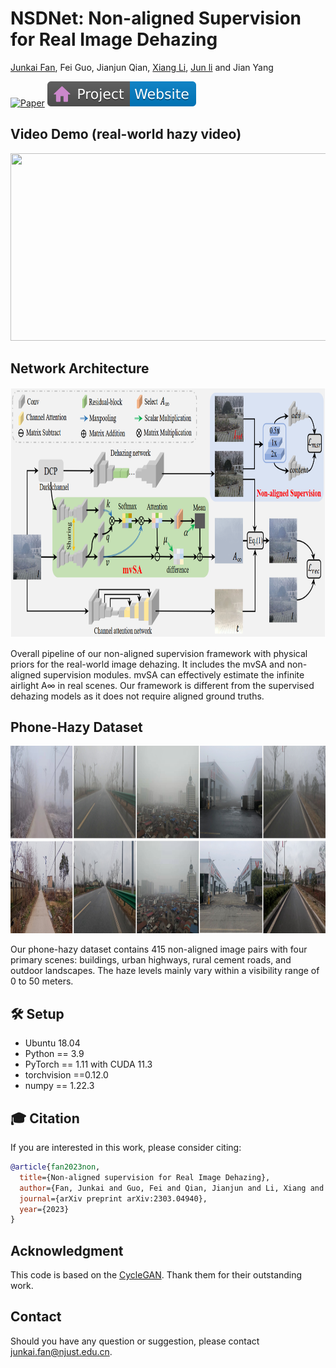 # NSDNet: Non-aligned Supervision for Real Image Dehazing

[Junkai Fan](https://fanjunkai1.github.io/), Fei Guo, Jianjun Qian, [Xiang Li](http://implus.github.io/), [Jun li](https://sites.google.com/view/junlineu/) and Jian Yang

[![Paper](https://img.shields.io/badge/arXiv-PDF-b31b1b)](https://arxiv.org/pdf/2303.04940v4.pdf)
[![Website](figs/badge-website.svg)](https://fanjunkai1.github.io/projectpage/NSDNet/index.html)

## Video Demo (real-world hazy video)

<img src = "figs/demo.gif" width='800' height='300'>


## Network Architecture

<img src = "figs/framework.png" width='800' height='400'>

Overall pipeline of our non-aligned supervision framework with physical priors for the real-world image dehazing. It includes the mvSA and non-aligned supervision modules. mvSA can effectively estimate the infinite airlight A∞ in real scenes. 
Our framework is different from the supervised dehazing models as it does not require aligned ground truths.



## Phone-Hazy Dataset

<img src = "figs/phone-hazy.png" width='800' height='300'>

Our phone-hazy dataset contains 415 non-aligned image pairs with four primary scenes: buildings, urban highways, rural cement roads, and outdoor landscapes. The haze levels mainly vary within a visibility range of 0 to 50 meters.


## 🛠️ Setup
- Ubuntu 18.04
- Python == 3.9
- PyTorch == 1.11 with CUDA 11.3
- torchvision ==0.12.0
- numpy == 1.22.3

## 🎓 Citation
If you are interested in this work, please consider citing:

```bibtex
@article{fan2023non,
  title={Non-aligned supervision for Real Image Dehazing},
  author={Fan, Junkai and Guo, Fei and Qian, Jianjun and Li, Xiang and Li, Jun and Yang, Jian},
  journal={arXiv preprint arXiv:2303.04940},
  year={2023}
}
```

## Acknowledgment
This code is based on the [CycleGAN](https://github.com/junyanz/pytorch-CycleGAN-and-pix2pix). Thank them for their outstanding work.

## Contact
Should you have any question or suggestion, please contact junkai.fan@njust.edu.cn.

